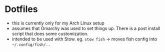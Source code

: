 # Dotfiles

* this is currently only for my Arch Linux setup
* assumes that Omarchy was used to set things up. There is a post install script that does some customization.
* intended to be used with Stow. eg. `stow fish` -> moves fish config into `~/.config/fish/..`

